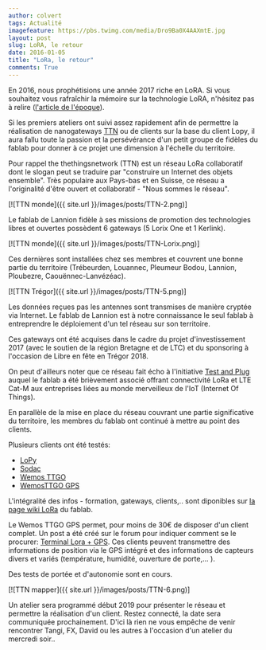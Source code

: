 ```yaml
---
author: colvert
tags: Actualité
imagefeature: https://pbs.twimg.com/media/Dro9Ba0X4AAXmtE.jpg
layout: post
slug: LoRA, le retour
date: 2016-01-05
title: "LoRa, le retour"
comments: True
---
```

En 2016, nous prophétisions une année 2017 riche en LoRA.
Si vous souhaitez vous rafraîchir la mémoire sur la technologie LoRA, n'hésitez
pas à relire ([l'article de l'époque](http://www.fablab-lannion.org/2016/01/oh-lora-y-a-tant-de-phrases-quon-dit-que-je-ne-dirais-pas.html)).

Si les premiers ateliers ont suivi assez rapidement afin de permettre
la réalisation de nanogateways [TTN](https://www.thethingsnetwork.org/) ou de
clients sur la base du client Lopy, il aura fallu toute la passion et la
persévérance d'un petit groupe de fidèles du fablab pour donner à ce projet une
dimension à l'échelle du territoire.

Pour rappel the thethingsnetwork (TTN) est un réseau LoRa collaboratif dont le
slogan peut se traduire par "construire un Internet des objets ensemble".
Très populaire aux Pays-bas et en Suisse, ce réseau a l'originalité d'être
ouvert et collaboratif - "Nous sommes le réseau".

[![TTN monde]({{ site.url }}/images/posts/TTN-2.png)]

Le fablab de Lannion fidèle à ses missions de promotion des technologies
libres et ouvertes possèdent 6 gateways (5 Lorix One et 1 Kerlink).

[![TTN monde]({{ site.url }}/images/posts/TTN-Lorix.png)]

Ces dernières sont installées chez ses membres et couvrent une bonne partie du territoire (Trébeurden, Louannec, Pleumeur Bodou, Lannion, Ploubezre, Caouënnec-Lanvézéac).

[![TTN Trégor]({{ site.url }}/images/posts/TTN-5.png)]

Les données reçues pas les antennes sont transmises de manière cryptée via
Internet. Le fablab de Lannion est à notre connaissance le seul fablab à
entreprendre le déploiement d'un tel réseau sur son territoire.

Ces gateways ont été acquises dans le cadre du projet d'investissement 2017
(avec le soutien de la région Bretagne et de LTC) et du sponsoring à l'occasion
de Libre en fête en Trégor 2018.

On peut d'ailleurs noter que ce réseau fait écho à l'initiative [Test and Plug](http://www.testandplug.bzh/) auquel le fablab a été brièvement associé
offrant connectivité LoRa et LTE Cat-M aux entreprises liées au monde
merveilleux de l'IoT (Internet Of Things).

En parallèle de la mise en place du réseau couvrant une partie significative du
territoire, les membres du fablab ont continué à mettre au point des clients.

Plusieurs clients ont été testés:

* [LoPy](https://wiki.fablab-lannion.org/index.php?title=FormationLoPy)
* [Sodac](https://wiki.fablab-lannion.org/index.php?title=Sodaq_ne_v2)
* [Wemos TTGO](https://wiki.fablab-lannion.org/index.php?title=WemosTTGO)
* [WemosTTGO GPS](https://wiki.fablab-lannion.org/index.php?title=WemosTTGO_GPS)   

L'intégralité des infos - formation, gateways, clients,.. sont diponibles sur
[la page wiki LoRa](https://wiki.fablab-lannion.org/index.php?title=Cat%C3%A9gorie:LoRa) du
fablab.

Le Wemos TTGO GPS permet, pour moins de 30€ de disposer d'un client complet.
Un post a été créé sur le forum pour indiquer comment se le procurer:
[Terminal Lora + GPS](https://forum.fablab-lannion.org/viewtopic.php?f=2&t=924).
Ces clients peuvent transmettre des informations de position via le GPS intégré
et des informations de capteurs divers et variés (température, humidité,
ouverture de porte,... ).

Des tests de portée et d'autonomie sont en cours.

 [![TTN mapper]({{ site.url }}/images/posts/TTN-6.png)]

Un atelier sera programmé début 2019 pour présenter le réseau et permettre
la réalisation d'un client. Restez connecté, la date sera communiquée
prochainement. D'ici là rien ne vous empêche de venir rencontrer Tangi, FX,
David ou les autres à l'occasion d'un atelier du mercredi soir..
